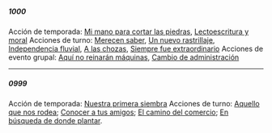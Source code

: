 ##### 1000
Acción de temporada: [Mi mano para cortar las piedras](../Y1000/S1/Kaukel/Vatshana/Mes%201/Mi%20mano%20para%20cortar%20las%20piedras.md), [Lectoescritura y moral](../Y1000/S1/Kaukel/Vatshana/Mes%203/Lectoescritura%20y%20moral.md)
Acciones de turno: [Merecen saber](../Y1000/S1/Kaukel/Vatshana/Mes%201/Merecen%20saber.md), [Un nuevo rastrillaje](../Y1000/S1/Kaukel/Vatshana/Mes%201/Un%20nuevo%20rastrillaje.md), [Independencia fluvial](../Y1000/S1/Kaukel/Vatshana/Mes%203/Independencia%20fluvial.md), [A las chozas](../Y1000/S1/Kaukel/Vatshana/Mes%203/A%20las%20chozas.md), [Siempre fue extraordinario](../Y1000/S1/Kaukel/Vatshana/Mes%203/Siempre%20fue%20extraordinario.md)
Acciones de evento grupal: [Aquí no reinarán máquinas](../Y1000/S1/Kaukel/Vatshana/Mes%201/Aquí%20no%20reinarán%20máquinas.md), [Cambio de administración](../Y1000/S1/Kaukel/Vatshana/Mes%202/Cambio%20de%20administración.md)

---

##### 0999
Acción de temporada: [Nuestra primera siembra](../../../../Archivo/Y0999/S4/Kaukel/Vatshana/Nuestra%20primera%20siembra.md)
Acciones de turno: [Aquello que nos rodea](../../../../Archivo/Y0999/S4/Kaukel/Vatshana/Aquello%20que%20nos%20rodea.md); [Conocer a tus amigos](../../../../Archivo/Y0999/S4/Kaukel/Vatshana/Conocer%20a%20tus%20amigos.md); [El camino del comercio](../../../../Archivo/Y0999/S4/Kaukel/Vatshana/Aquello%20que%20nos%20rodea.md); [En búsqueda de donde plantar](../../../../Archivo/Y0999/S4/Kaukel/Vatshana/En%20búsqueda%20de%20donde%20plantar.md).
